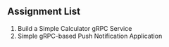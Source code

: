 ## Assignment List
1. Build a Simple Calculator gRPC Service
2. Simple gRPC-based Push Notification Application